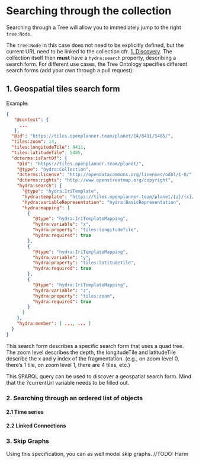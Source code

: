 # Searching through the collection

Searching through a Tree will allow you to immediately jump to the right `tree:Node`.

The `tree:Node` in this case does not need to be explicitly defined, but the current URL need to be linked to the collection cfr. [1. Discovery](1-discovery.md). The collection itself then __must__ have a `hydra:search` property, describing a search form. For different use cases, the Tree Ontology specifies different search forms (add your own through a pull request):

## 1. Geospatial tiles search form

Example:
```json
{
   "@context": {
     ...
   },
  "@id": "https://tiles.openplanner.team/planet/14/8411/5485/",
  "tiles:zoom": 14,
  "tiles:longitudeTile": 8411,
  "tiles:latitudeTile": 5485,
  "dcterms:isPartOf": {
    "@id": "https://tiles.openplanner.team/planet/",
    "@type": "hydra:Collection",
    "dcterms:license": "http://opendatacommons.org/licenses/odbl/1-0/",
    "dcterms:rights": "http://www.openstreetmap.org/copyright",
    "hydra:search": {
      "@type": "hydra:IriTemplate",
      "hydra:template": "https://tiles.openplanner.team/planet/{z}/{x}/{y}",
      "hydra:variableRepresentation": "hydra:BasicRepresentation",
      "hydra:mapping": [
        {
          "@type": "hydra:IriTemplateMapping",
          "hydra:variable": "x",
          "hydra:property": "tiles:longitudeTile",
          "hydra:required": true
        },
        {
          "@type": "hydra:IriTemplateMapping",
          "hydra:variable": "y",
          "hydra:property": "tiles:latitudeTile",
          "hydra:required": true
        },
        {
          "@type": "hydra:IriTemplateMapping",
          "hydra:variable": "z",
          "hydra:property": "tiles:zoom",
          "hydra:required": true
        }
      ]
    },
    "hydra:member": [ ..., ... ]
  }
}
```

This search form describes a specific search form that uses a quad tree. The zoom level describes the depth, the longitudeTile and latitudeTile describe the x and y index of the fragmentation. (e.g., on zoom level 0, there’s 1 tile, on zoom level 1, there are 4 tiles, etc.)

This SPARQL query can be used to discover a geospatial search form. Mind that the ?currentUrl variable needs to be filled out.

### 2. Searching through an ordered list of objects

#### 2.1 Time series

#### 2.2 Linked Connections

### 3. Skip Graphs

Using this specification, you can as well model skip graphs. //TODO: Harm


